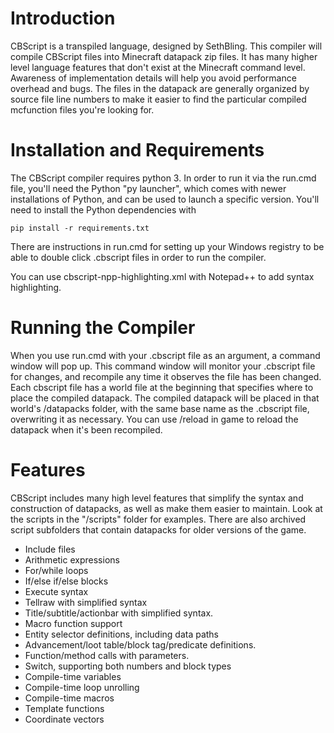 # Introduction

CBScript is a transpiled language, designed by SethBling. This compiler will compile CBScript files into Minecraft datapack zip files. It has many higher level language features that don't exist at the Minecraft command level. Awareness of implementation details will help you avoid performance overhead and bugs. The files in the datapack are generally organized by source file line numbers to make it easier to find the particular compiled mcfunction files you're looking for.

# Installation and Requirements

The CBScript compiler requires python 3. In order to run it via the run.cmd file, you'll need the Python "py launcher", which comes with newer installations of Python, and can be used to launch a specific version. You'll need to install the Python dependencies with

```pip install -r requirements.txt```

There are instructions in run.cmd for setting up your Windows registry to be able to double click .cbscript files in order to run the compiler.

You can use cbscript-npp-highlighting.xml with Notepad++ to add syntax highlighting.

# Running the Compiler

When you use run.cmd with your .cbscript file as an argument, a command window will pop up. This command window will monitor your .cbscript file for changes, and recompile any time it observes the file has been changed. Each cbscript file has a world file at the beginning that specifies where to place the compiled datapack. The compiled datapack will be placed in that world's /datapacks folder, with the same base name as the .cbscript file, overwriting it as necessary. You can use /reload in game to reload the datapack when it's been recompiled.

# Features

CBScript includes many high level features that simplify the syntax and construction of datapacks, as well as make them easier to maintain. Look at the scripts in the "/scripts" folder for examples. There are also archived script subfolders that contain datapacks for older versions of the game.

* Include files
* Arithmetic expressions
* For/while loops
* If/else if/else blocks
* Execute syntax
* Tellraw with simplified syntax
* Title/subtitle/actionbar with simplified syntax.
* Macro function support
* Entity selector definitions, including data paths
* Advancement/loot table/block tag/predicate definitions.
* Function/method calls with parameters.
* Switch, supporting both numbers and block types
* Compile-time variables
* Compile-time loop unrolling
* Compile-time macros
* Template functions
* Coordinate vectors
